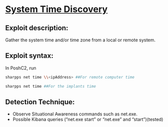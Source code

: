 # [System Time Discovery](https://attack.mitre.org/techniques/T1124/)

## Exploit description:
Gather the system time and/or time zone from a local or remote system.

## Exploit syntax:
In PoshC2, run 
```sh
sharpps net time \\<ipAddress> ##For remote computer time

sharpps net time ##For the implants time
```
## Detection Technique:
* Observe Situational Awareness commands such as net.exe. 
* Possible Kibana queries (“net.exe start” or “net.exe” and “start”)(tested)
